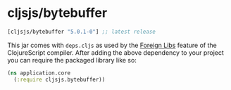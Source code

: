 # cljsjs/bytebuffer

[](dependency)
```clojure
[cljsjs/bytebuffer "5.0.1-0"] ;; latest release
```
[](/dependency)

This jar comes with `deps.cljs` as used by the [Foreign Libs][flibs] feature
of the ClojureScript compiler. After adding the above dependency to your project
you can require the packaged library like so:

```clojure
(ns application.core
  (:require cljsjs.bytebuffer))
```

[flibs]: https://github.com/clojure/clojurescript/wiki/Packaging-Foreign-Dependencies
